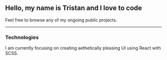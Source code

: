 <h2>Hello, my name is Tristan and I love to code</h2>

Feel free to browse any of my ongoing public projects. 

<hr />
<h3>Technologies</h3>

I am currently focusing on creating aethetically pleasing UI using React with SCSS.
